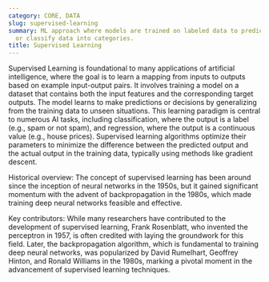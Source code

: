 ```yaml
---
category: CORE, DATA
slug: supervised-learning
summary: ML approach where models are trained on labeled data to predict outcomes
  or classify data into categories.
title: Supervised Learning
---
```


Supervised Learning is foundational to many applications of artificial intelligence, where the goal is to learn a mapping from inputs to outputs based on example input-output pairs. It involves training a model on a dataset that contains both the input features and the corresponding target outputs. The model learns to make predictions or decisions by generalizing from the training data to unseen situations. This learning paradigm is central to numerous AI tasks, including classification, where the output is a label (e.g., spam or not spam), and regression, where the output is a continuous value (e.g., house prices). Supervised learning algorithms optimize their parameters to minimize the difference between the predicted output and the actual output in the training data, typically using methods like gradient descent.

Historical overview: The concept of supervised learning has been around since the inception of neural networks in the 1950s, but it gained significant momentum with the advent of backpropagation in the 1980s, which made training deep neural networks feasible and effective.

Key contributors: While many researchers have contributed to the development of supervised learning, Frank Rosenblatt, who invented the perceptron in 1957, is often credited with laying the groundwork for this field. Later, the backpropagation algorithm, which is fundamental to training deep neural networks, was popularized by David Rumelhart, Geoffrey Hinton, and Ronald Williams in the 1980s, marking a pivotal moment in the advancement of supervised learning techniques.